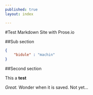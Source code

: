 ```yaml
---
published: true
layout: index

---
```


#Test Markdown Site with Prose.io

##Sub section

```json
{
	"bidule" : "machin"
}
```

##Second section

This a **test**

*Great.* Wonder when it is saved. Not yet...
